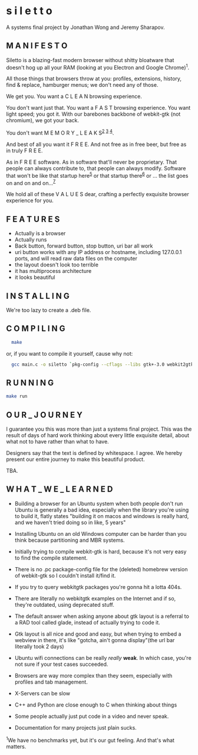 # s i l e t t o
A systems final project by Jonathan Wong and Jeremy Sharapov.

## M A N I F E S T O

Siletto is a blazing-fast modern browser without shitty bloatware that doesn't hog up all your RAM (looking at you Electron and Google Chrome)<sup>1</sup>.

All those things that browsers throw at you: profiles, extensions, history, find & replace, hamburger menus; we don't need any of those.

We get you. You want a C L E A N browsing experience.

You don't want just that. You want a F A S T browsing experience. You want light speed; you got it. With our barebones backbone of webkit-gtk (not chromium), we got your back.

You don't want M E M O R Y _ L E A K S<sup>[2](https://github.com/electron/electron/issues/2575) [3](https://github.com/electron/electron/issues/9823) [4](https://twitter.com/admiraljonjon/status/593505756768444416?lang=en)</sup>.

And best of all you want it F R E E. And not free as in free beer, but free as in truly F R E E.

As in F R E E software. As in software that'll never be proprietary. That people can always contribute to, that people can always modify. Software that won't be like that startup here<sup>[5](https://venturebeat.com/2016/02/15/palantir-acquires-kimono-labs-will-shutter-data-collection-service-on-february-29/)</sup> or that startup there<sup>[6](https://techcrunch.com/2018/01/23/facebook-confirm-io/)</sup> or ... the list goes on and on and on...<sup>[7](https://ourincrediblejourney.tumblr.com/)</sup>

We hold all of these V A L U E S dear, crafting a perfectly exquisite browser experience for you.

## F E A T U R E S
* Actually is a browser
* Actually runs
* Back button, forward button, stop button, uri bar all work
* uri button works with any IP address or hostname, including 127.0.0.1 ports, and will read raw data files on the computer
* the layout doesn't look too terrible
* it has multiprocess architecture
* it looks beautiful

## I N S T A L L I N G
We're too lazy to create a .deb file.

## C O M P I L I N G
```sh
  make
```
or, if you want to compile it yourself, cause why not:
```sh
  gcc main.c -o siletto `pkg-config --cflags --libs gtk+-3.0 webkit2gtk-3.0`
```

## R U N N I N G
```sh
make run
```

## O U R _ J O U R N E Y

I guarantee you this was more than just a systems final project. This was the result of days of hard work thinking about every little exquisite detail, about what not to have rather than what to have.

Designers say that the text is defined by whitespace. I agree. We hereby present our entire journey to make this beautiful product.

TBA.

## W H A T _ W E _ L E A R N E D

* Building a browser for an Ubuntu system when both people don't run Ubuntu is generally a bad idea, especially when the library you're using to build it, flatly states "building it on macos and windows is really hard, and we haven't tried doing so in like, 5 years"

* Installing Ubuntu on an old Windows computer can be harder than you think because partitioning and MBR systems.

* Initially trying to compile webkit-gtk is hard, because it's not very easy to find the compile statement.

* There is no .pc package-config file for the (deleted) homebrew version of webkit-gtk so I couldn't install it/find it.

* If you try to query webkitgtk packages you're gonna hit a lotta 404s.

* There are literally no webkitgtk examples on the Internet and if so, they're outdated, using deprecated stuff.

* The default answer when asking anyone about gtk layout is a referral to a RAD tool called glade, instead of actually trying to code it.

* Gtk layout is all nice and good and easy, but when trying to embed a webview in there, it's like "gotcha, ain't gonna display"(the url bar literally took 2 days)

* Ubuntu wifi connections can be really *really* **weak**. In which case, you're not sure if your test cases succeeded.

* Browsers are way more complex than they seem, especially with profiles and tab management.

* X-Servers can be slow

* C++ and Python are close enough to C when thinking about things

* Some people actually just put code in a video and never speak.

* Documentation for many projects just plain sucks.

<sup>1</sup>We have no benchmarks yet, but it's our gut feeling. And that's what matters.
